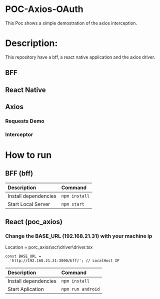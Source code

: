# POC-Axios-OAuth
This Poc shows a simple demostration of the axios interception. 
 
# Description:
This repository have a bff, a react native application and the axios driver.

## BFF

## React Native

## Axios

### Requests Demo

### Interceptor 


# How to run

## BFF (bff)

| Description | Command |
| :--- | :--- |
| Install dependencies | `npm install` |
| Start Local Server | `npm start` |

## React (poc_axios)

### Change the BASE_URL (192.168.21.31) with your machine ip

Location = porc_axios\scr\driver\driver.tsx
```
const BASE_URL =
  'http://192.168.21.31:3000/bff/'; // LocalHost IP
```

| Description | Command |
| :--- | :--- |
| Install dependencies | `npm install` |
| Start Aplication | `npm run android` |
